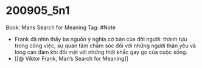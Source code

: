 # 200905_5n1

Book: Mans Search for Meaning
Tag: #Note

- Frank đã nhìn thấy ba nguồn ý nghĩa cơ bản của đời người: thành tựu trong công việc, sự quan tâm chăm sóc đối với những người thân yêu và lòng can đảm khi đối mặt với những thời khắc gay go của cuộc sống.
- [[@ Viktor Frank, Man’s Search for Meaning]]